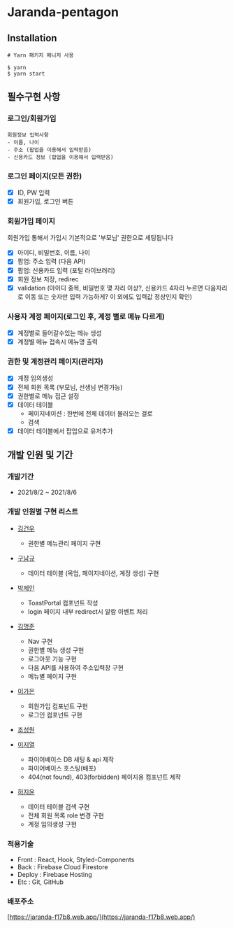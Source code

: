 # Jaranda-pentagon

## Installation

```
# Yarn 패키지 매니저 사용

$ yarn
$ yarn start
```

## 필수구현 사항

### 로그인/회원가입

```
회원정보 입력사항
- 이름, 나이
- 주소 (팝업을 이용해서 입력받음)
- 신용카드 정보 (팝업을 이용해서 입력받음)
```

### 로그인 페이지(모든 권한)

- [x] ID, PW 입력
- [x] 회원가입, 로그인 버튼

### 회원가입 페이지

회원가입 통해서 가입시 기본적으로 '부모님' 권한으로 세팅됩니다

- [x] 아이디, 비밀번호, 이름, 나이
- [x] 팝업: 주소 입력 (다음 API)
- [x] 팝업: 신용카드 입력 (포털 라이브러리)
- [x] 회원 정보 저장, redirec
- [x] validation (아이디 중복, 비밀번호 몇 자리 이상?, 신용카드 4자리 누르면 다음자리로 이동 또는 숫자만 입력 가능하게? 이 외에도 입력값 정상인지 확인)

### 사용자 계정 페이지(로그인 후, 계정 별로 메뉴 다르게)

- [x] 계정별로 들어갈수있는 메뉴 생성
- [x] 계정별 메뉴 접속시 메뉴명 출력

### 권한 및 계정관리 페이지(관리자)

- [x] 계정 임의생성
- [x] 전체 회원 목록 (부모님, 선생님 변경가능)
- [x] 권한별로 메뉴 접근 설정
- [x] 데이터 테이블
  - 페이지네이션 : 한번에 전체 데이터 불러오는 걸로
  - 검색
- [x] 데이터 테이블에서 팝업으로 유저추가

## 개발 인원 및 기간

### 개발기간

- 2021/8/2 ~ 2021/8/6

### 개발 인원별 구현 리스트

- [김건우](https://github.com/kim-gunwoo)

  - 권한별 메뉴관리 페이지 구현

- [구남규](https://github.com/nain93)

  - 데이터 테이블 (목업, 페이지네이션, 계정 생성) 구현

- [박제인](https://github.com/pjainxido)
  - ToastPortal 컴포넌트 작성
  - login 페이지 내부 redirect시 알람 이벤트 처리

- [김명준](https://github.com/JOHNKIM-KK)

  - Nav 구현
  - 권한별 메뉴 생성 구현
  - 로그아웃 기능 구현
  - 다음 API를 사용하여 주소입력창 구현
  - 메뉴별 페이지 구현

- [이가은](https://github.com/salybu)
  - 회원가입 컴포넌트 구현
  - 로그인 컴포넌트 구현
- [조성원](https://github.com/JSWww)

- [이지열](https://github.com/highspirit7)
  - 파이어베이스 DB 세팅 & api 제작
  - 파이어베이스 호스팅(배포)
  - 404(not found), 403(forbidden) 페이지용 컴포넌트 제작
- [허지윤](https://github.com/jiyoon1156)
  - 데이터 테이블 검색 구현
  - 전체 회원 목록 role 변경 구현
  - 계정 임의생성 구현

### 적용기술

- Front : React, Hook, Styled-Components
- Back : Firebase Cloud Firestore
- Deploy : Firebase Hosting
- Etc : Git, GitHub

### 배포주소

[https://jaranda-f17b8.web.app/](https://jaranda-f17b8.web.app/)
